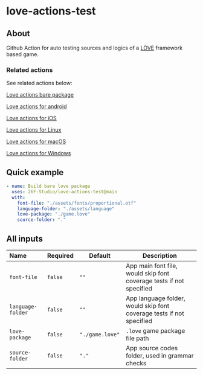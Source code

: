 # love-actions-test

## About

Github Action for auto testing sources and logics of a [LÖVE](https://love2d.org/) framework based game.

### Related actions

See related actions below:

[Love actions bare package](https://github.com/marketplace/actions/love-actions-bare-package)

[Love actions for android](https://github.com/marketplace/actions/love-actions-for-android)

[Love actions for iOS](https://github.com/marketplace/actions/love-actions-for-ios)

[Love actions for Linux](https://github.com/marketplace/actions/love-actions-for-linux)

[Love actions for macOS](https://github.com/marketplace/actions/love-actions-for-macos)

[Love actions for Windows](https://github.com/marketplace/actions/love-actions-for-windows)

## Quick example

```yaml
- name: Build bare love package
  uses: 26F-Studio/love-actions-test@main
  with:
    font-file: "./assets/fonts/proportional.otf"
    language-folder: "./assets/language"
    love-package: "./game.love"
    source-folder: "."
```

## All inputs

| Name              | Required | Default         | Description                                                  |
| :---------------- | -------- | --------------- | ------------------------------------------------------------ |
| `font-file`       | `false`  | `""`            | App main font file, would skip font coverage tests if not specified |
| `language-folder` | `false`  | `""`            | App language folder, would skip font coverage tests if not specified |
| `love-package`    | `false`  | `"./game.love"` | `.love` game package file path                               |
| `source-folder`   | `false`  | `"."`           | App source codes folder, used in grammar checks              |
